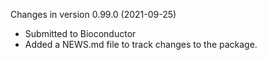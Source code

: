 Changes in version 0.99.0 (2021-09-25)
+ Submitted to Bioconductor
+ Added a NEWS.md file to track changes to the package.
